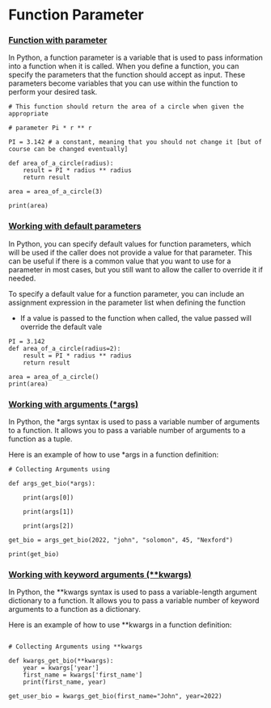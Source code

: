 # Function Parameter

### [Function with parameter](broken-reference) <a href="#function-with-parameter" id="function-with-parameter"></a>

In Python, a function parameter is a variable that is used to pass information into a function when it is called. When you define a function, you can specify the parameters that the function should accept as input. These parameters become variables that you can use within the function to perform your desired task.

```
# This function should return the area of a circle when given the appropriate 

# parameter Pi * r ** r

PI = 3.142 # a constant, meaning that you should not change it [but of course can be changed eventually]

def area_of_a_circle(radius):
    result = PI * radius ** radius
    return result

area = area_of_a_circle(3)

print(area)
```

### [Working with default parameters](broken-reference) <a href="#working-with-default-parameters" id="working-with-default-parameters"></a>

In Python, you can specify default values for function parameters, which will be used if the caller does not provide a value for that parameter. This can be useful if there is a common value that you want to use for a parameter in most cases, but you still want to allow the caller to override it if needed.

To specify a default value for a function parameter, you can include an assignment expression in the parameter list when defining the function

* If a value is passed to the function when called, the value passed will override the default vale

```
PI = 3.142
def area_of_a_circle(radius=2):
    result = PI * radius ** radius
    return result

area = area_of_a_circle()
print(area)
```

### [Working with arguments (\*args)](broken-reference) <a href="#working-with-arguments-args" id="working-with-arguments-args"></a>

In Python, the \*args syntax is used to pass a variable number of arguments to a function. It allows you to pass a variable number of arguments to a function as a tuple.

Here is an example of how to use \*args in a function definition:

```
# Collecting Arguments using

def args_get_bio(*args):    
    
    print(args[0])

    print(args[1])
    
    print(args[2])

get_bio = args_get_bio(2022, "john", "solomon", 45, "Nexford")

print(get_bio)
```

### [Working with keyword arguments (\*\*kwargs)](broken-reference) <a href="#working-with-keyword-arguments-kwargs" id="working-with-keyword-arguments-kwargs"></a>

In Python, the \*\*kwargs syntax is used to pass a variable-length argument dictionary to a function. It allows you to pass a variable number of keyword arguments to a function as a dictionary.

Here is an example of how to use \*\*kwargs in a function definition:

```

# Collecting Arguments using **kwargs

def kwargs_get_bio(**kwargs):    
    year = kwargs['year']
    first_name = kwargs['first_name']
    print(first_name, year)
    
get_user_bio = kwargs_get_bio(first_name="John", year=2022)
```

